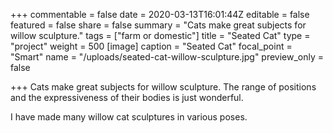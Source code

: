 +++
commentable = false
date = 2020-03-13T16:01:44Z
editable = false
featured = false
share = false
summary = "Cats make great subjects for willow sculpture."
tags = ["farm or domestic"]
title = "Seated Cat"
type = "project"
weight = 500
[image]
caption = "Seated Cat"
focal_point = "Smart"
name = "/uploads/seated-cat-willow-sculpture.jpg"
preview_only = false

+++
Cats make great subjects for willow sculpture. The range of positions and the expressiveness of their bodies is just wonderful.

I have made many willow cat sculptures in various poses.
